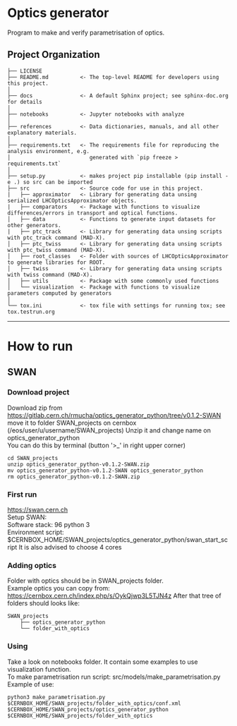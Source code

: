 Optics generator
==============================

Program to make and verify parametrisation of optics.

Project Organization
------------

    ├── LICENSE
    ├── README.md          <- The top-level README for developers using this project.
    │
    ├── docs               <- A default Sphinx project; see sphinx-doc.org for details
    │
    ├── notebooks          <- Jupyter notebooks with analyze
    │
    ├── references         <- Data dictionaries, manuals, and all other explanatory materials.
    │
    ├── requirements.txt   <- The requirements file for reproducing the analysis environment, e.g.
    │                         generated with `pip freeze > requirements.txt`
    │
    ├── setup.py           <- makes project pip installable (pip install -e .) so src can be imported
    ├── src                <- Source code for use in this project.
    |   ├── approximator   <- Library for generating data unsing serialized LHCOpticsApproximator objects.
    |   ├── comparators    <- Package with functions to visualize differences/errors in transport and optical functions.
    │   ├── data           <- Functions to generate input datasets for other generators.
    |   ├── ptc_track      <- Library for generating data unsing scripts with ptc_track command (MAD-X).
    │   ├── ptc_twiss      <- Library for generating data unsing scripts with ptc_twiss command (MAD-X).
    │   ├── root_classes   <- Folder with sources of LHCOpticsApproximator to generate libraries for ROOT.
    │   ├── twiss          <- Library for generating data unsing scripts with twiss command (MAD-X).    
    │   ├── utils          <- Package with some commonly used functions
    │   └── visualization  <- Package with functions to visualize parameters computed by generators
    │
    └── tox.ini            <- tox file with settings for running tox; see tox.testrun.org
  
--------
# How to run
## SWAN
### Download project

Download zip from https://gitlab.cern.ch/rmucha/optics_generator_python/tree/v0.1.2-SWAN   
move it to folder SWAN_projects on cernbox (/eos/user/u/username/SWAN_projects)
Unzip it and change name on optics_generator_python   
You can do this by terminal (button '>_' in right upper corner)
```
cd SWAN_projects
unzip optics_generator_python-v0.1.2-SWAN.zip
mv optics_generator_python-v0.1.2-SWAN optics_generator_python
rm optics_generator_python-v0.1.2-SWAN.zip
```

### First run
https://swan.cern.ch   
Setup SWAN:   
Software stack: 96 python 3   
Environment script: $CERNBOX_HOME/SWAN_projects/optics_generator_python/swan_start_script
It is also advised to choose 4 cores

### Adding optics

Folder with optics should be in SWAN_projects folder.   
Example optics you can copy from: https://cernbox.cern.ch/index.php/s/OykQjwp3L5TJN4z
After that tree of folders should looks like:
```
SWAN_projects
    ├── optics_generator_python
    └── folder_with_optics
```

### Using

Take a look on notebooks folder. It contain some examples to use visualization function.   
To make parametrisation run script: src/models/make_parametrisation.py
Example of use:
```
python3 make_parametrisation.py $CERNBOX_HOME/SWAN_projects/folder_with_optics/conf.xml $CERNBOX_HOME/SWAN_projects/optics_generator_python $CERNBOX_HOME/SWAN_projects/folder_with_optics
```